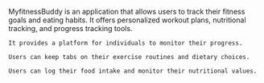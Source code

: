 MyfitnessBuddy is an application that allows users to track their fitness goals and eating habits. It offers personalized workout plans, nutritional tracking, and progress tracking tools.

    It provides a platform for individuals to monitor their progress.

    Users can keep tabs on their exercise routines and dietary choices.

    Users can log their food intake and monitor their nutritional values.
 



